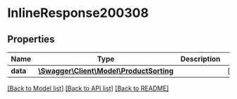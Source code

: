 # InlineResponse200308

## Properties
Name | Type | Description | Notes
------------ | ------------- | ------------- | -------------
**data** | [**\Swagger\Client\Model\ProductSorting**](ProductSorting.md) |  | [optional] 

[[Back to Model list]](../../README.md#documentation-for-models) [[Back to API list]](../../README.md#documentation-for-api-endpoints) [[Back to README]](../../README.md)

